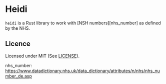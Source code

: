 # Heidi

`heidi` is a Rust library to work with [NSH numbers][nhs_number] as defined by
the NHS.


## Licence

Licensed under MIT (See [LICENSE](./LICENSE)).


nhs_number: https://www.datadictionary.nhs.uk/data_dictionary/attributes/n/nhs/nhs_number_de.asp
